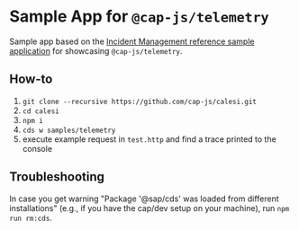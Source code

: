 # Sample App for `@cap-js/telemetry`

Sample app based on the [Incident Management reference sample application](https://github.com/cap-js/incidents-app) for showcasing `@cap-js/telemetry`.

## How-to

1. `git clone --recursive https://github.com/cap-js/calesi.git`
1. `cd calesi`
1. `npm i`
1. `cds w samples/telemetry`
1. execute example request in `test.http` and find a trace printed to the console

## Troubleshooting

In case you get warning "Package '@sap/cds' was loaded from different installations" (e.g., if you have the cap/dev setup on your machine), run `npm run rm:cds`.
